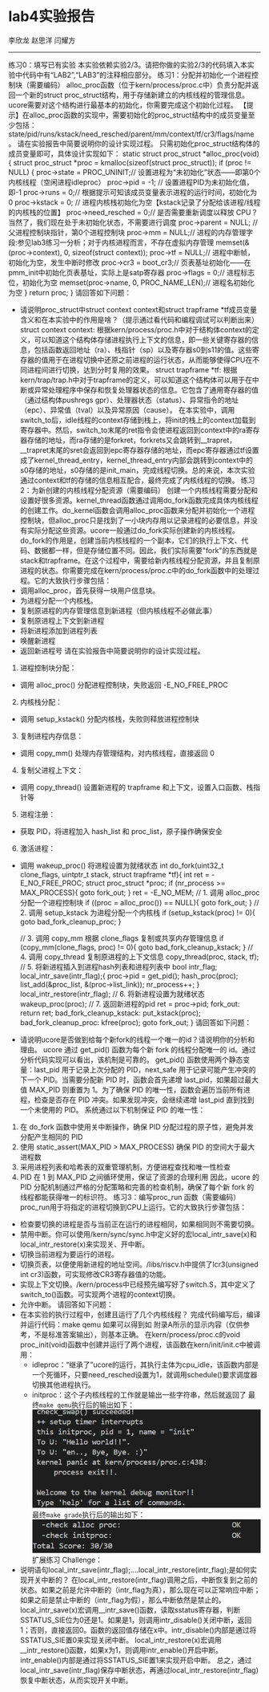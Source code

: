 # lab4实验报告

李欣龙 赵思洋 闫耀方

---
练习0：填写已有实验
本实验依赖实验2/3。请把你做的实验2/3的代码填入本实验中代码中有“LAB2”,“LAB3”的注释相应部分。
练习1：分配并初始化一个进程控制块（需要编码）
alloc_proc函数（位于kern/process/proc.c中）负责分配并返回一个新的struct proc_struct结构，用于存储新建立的内核线程的管理信息。ucore需要对这个结构进行最基本的初始化，你需要完成这个初始化过程。
【提示】在alloc_proc函数的实现中，需要初始化的proc_struct结构中的成员变量至少包括：state/pid/runs/kstack/need_resched/parent/mm/context/tf/cr3/flags/name。
请在实验报告中简要说明你的设计实现过程。
只需初始化proc_struct结构体的成员变量即可，具体设计实现如下：
static struct proc_struct *alloc_proc(void)
{
    struct proc_struct *proc = kmalloc(sizeof(struct proc_struct));
    if (proc != NULL)
    {
        proc->state = PROC_UNINIT;// 设置进程为“未初始化”状态——即第0个内核线程（空闲进程idleproc）
        proc->pid = -1;  // 设置进程PID为未初始化值，即-1
        proc->runs = 0;// 根据提示可知该成员变量表示进程的运行时间，初始化为0
        proc->kstack = 0; // 进程内核栈初始化为空【kstack记录了分配给该进程/线程的内核栈的位置】
        proc->need_resched = 0;// 是否需要重新调度以释放 CPU？当然了，我们现在处于未初始化状态，不需要进行调度
        proc->parent = NULL; // 父进程控制块指针，第0个进程控制块
        proc->mm = NULL;// 进程的内存管理字段:参见lab3练习一分析；对于内核进程而言，不存在虚拟内存管理
        memset(&(proc->context), 0, sizeof(struct context));
        proc->tf = NULL;// 进程中断帧，初始化为空，发生中断时修改
        proc->cr3 = boot_cr3;// 页表基址初始化——在pmm_init中初始化页表基址，实际上是satp寄存器
        proc->flags = 0;// 进程标志位，初始化为空
        memset(proc->name, 0, PROC_NAME_LEN);// 进程名初始化为空
    }
    return proc;
}
请回答如下问题：
- 请说明proc_struct中struct context context和struct trapframe *tf成员变量含义和在本实验中的作用是啥？（提示通过看代码和编程调试可以判断出来）
struct context context: 根据kern/process/proc.h中对于结构体context的定义，可以知道这个结构体存储进程执行上下文的信息，即一些关键寄存器的信息，包括函数返回地址（ra）、栈指针（sp）以及寄存器s0到s11的值。这些寄存器的值用于在进程切换中还原之前进程的运行状态，从而能够使得CPU在不同进程间进行切换，达到分时复用的效果。
struct trapframe *tf: 根据kern/trap/trap.h中对于trapframe的定义，可以知道这个结构体可以用于在中断或异常处理程序中保存和恢复处理器状态的信息。它包含了通用寄存器的值（通过结构体pushregs gpr）、处理器状态（status）、异常指令的地址（epc）、异常值（tval）以及异常原因（cause）。
在本实验中，调用switch_to后，idle线程的context存储到栈上，将init的栈上的context加载到寄存器中。然后，switch_to末尾的ret指令会使进程返回到context中的ra寄存器存储的地址，而ra存储的是forkret，forkrets又会跳转到__trapret，__trapret末尾的sret会返回到epc寄存器存储的地址，而epc寄存器通过tf设置成了kernel_thread_entry，kernel_thread_entry内部会跳转到context中的s0存储的地址，s0存储的是init_main，完成线程切换。总的来说，本次实验通过context和tf的存储的信息相互配合，最终完成了内核线程的切换。
练习2：为新创建的内核线程分配资源（需要编码）
创建一个内核线程需要分配和设置好很多资源。kernel_thread函数通过调用do_fork函数完成具体内核线程的创建工作。do_kernel函数会调用alloc_proc函数来分配并初始化一个进程控制块，但alloc_proc只是找到了一小块内存用以记录进程的必要信息，并没有实际分配这些资源。ucore一般通过do_fork实际创建新的内核线程。do_fork的作用是，创建当前内核线程的一个副本，它们的执行上下文、代码、数据都一样，但是存储位置不同。因此，我们实际需要"fork"的东西就是stack和trapframe。在这个过程中，需要给新内核线程分配资源，并且复制原进程的状态。你需要完成在kern/process/proc.c中的do_fork函数中的处理过程。它的大致执行步骤包括：
- 调用alloc_proc，首先获得一块用户信息块。
- 为进程分配一个内核栈。
- 复制原进程的内存管理信息到新进程（但内核线程不必做此事）
- 复制原进程上下文到新进程
- 将新进程添加到进程列表
- 唤醒新进程
- 返回新进程号
请在实验报告中简要说明你的设计实现过程。
1. 进程控制块分配：  
  - 调用 alloc_proc() 分配进程控制块，失败返回 -E_NO_FREE_PROC
2. 内核栈分配：  
  - 调用 setup_kstack() 分配内核栈，失败则释放进程控制块
3. 复制进程内存信息：  
  - 调用 copy_mm() 处理内存管理结构，对内核线程，直接返回 0
4. 复制父进程上下文：  
  - 调用 copy_thread() 设置新进程的 trapframe 和上下文，设置入口函数、栈指针等
5. 进程注册：  
  - 获取 PID，将进程加入 hash_list 和 proc_list，原子操作确保安全
6. 激活进程：  
  - 调用 wakeup_proc() 将进程设置为就绪状态
int do_fork(uint32_t clone_flags, uintptr_t stack, struct trapframe *tf){
    int ret = -E_NO_FREE_PROC;
    struct proc_struct *proc;
    if (nr_process >= MAX_PROCESS){
        goto fork_out;
    }
    ret = -E_NO_MEM;
    // 1. 调用 alloc_proc 分配一个进程控制块
    if ((proc = alloc_proc()) == NULL){
        goto fork_out;
    }
    // 2. 调用 setup_kstack 为进程分配一个内核栈
    if (setup_kstack(proc) != 0){
        goto bad_fork_cleanup_proc;
    }

    // 3. 调用 copy_mm 根据 clone_flags 复制或共享内存管理信息
    if (copy_mm(clone_flags, proc) != 0){
        goto bad_fork_cleanup_kstack;
    }
    // 4. 调用 copy_thread 复制原进程的上下文信息
    copy_thread(proc, stack, tf);
    // 5. 将新进程插入到进程hash列表和进程列表中
    bool intr_flag;
    local_intr_save(intr_flag);{
        proc->pid = get_pid();
        hash_proc(proc);
        list_add(&proc_list, &(proc->list_link));
        nr_process++;
    }
    local_intr_restore(intr_flag);
    // 6. 将新进程设置为就绪状态
    wakeup_proc(proc);
    // 7. 返回新进程的pid
    ret = proc->pid;
fork_out:
    return ret;
bad_fork_cleanup_kstack:
    put_kstack(proc);
bad_fork_cleanup_proc:
    kfree(proc);
    goto fork_out;
}
请回答如下问题：
- 请说明ucore是否做到给每个新fork的线程一个唯一的id？请说明你的分析和理由。
ucore 通过 get_pid() 函数为每个新 fork 的线程分配唯一的 id。通过分析代码实现可以看出，该机制是可靠的。
get_pid() 函数使用两个静态变量：last_pid 用于记录上次分配的 PID，next_safe 用于记录可能产生冲突的下一个 PID。当需要分配新 PID 时，函数会首先递增 last_pid，如果超过最大值 MAX_PID 则重置为 1。为了确保 PID 的唯一性，函数会遍历当前所有进程，检查是否存在 PID 冲突。如果发现冲突，会继续递增 last_pid 直到找到一个未使用的 PID。
系统通过以下机制保证 PID 的唯一性：
1. 在 do_fork 函数中使用关中断操作，确保 PID 分配过程的原子性，避免并发分配产生相同的 PID
2. 使用 static_assert(MAX_PID > MAX_PROCESS) 确保 PID 的空间大于最大进程数
3. 采用进程列表和哈希表的双重管理机制，方便进程查找和唯一性检查
4. PID 在 1 到 MAX_PID 之间循环使用，保证了资源的合理利用
因此，ucore 的 PID 分配机制通过严格的分配策略和完善的检查机制，确保了每个新 fork 的线程都能获得唯一的标识符。
练习3：编写proc_run 函数（需要编码）
proc_run用于将指定的进程切换到CPU上运行。它的大致执行步骤包括：
- 检查要切换的进程是否与当前正在运行的进程相同，如果相同则不需要切换。
- 禁用中断。你可以使用/kern/sync/sync.h中定义好的宏local_intr_save(x)和local_intr_restore(x)来实现关、开中断。
- 切换当前进程为要运行的进程。
- 切换页表，以便使用新进程的地址空间。/libs/riscv.h中提供了lcr3(unsigned int cr3)函数，可实现修改CR3寄存器值的功能。
- 实现上下文切换。/kern/process中已经预先编写好了switch.S，其中定义了switch_to()函数。可实现两个进程的context切换。
- 允许中断。
请回答如下问题：
- 在本实验的执行过程中，创建且运行了几个内核线程？
完成代码编写后，编译并运行代码：make qemu
如果可以得到如 附录A所示的显示内容（仅供参考，不是标准答案输出），则基本正确。
在kern/process/proc.c的void proc_init(void)函数中创建并运行了两个进程，该函数在kern/init/init.c中被调用：
  - idleproc：“继承了”ucore的运行，其执行主体为cpu_idle，该函数内部是一个死循环，只要need_resched设置为1，就调用schedule()要求调度器切换其他进程执行。
  - initproc：这个子内核线程的工作就是输出一些字符串，然后就返回了
最终`make qemu`执行后的输出如下：
![Alt Text](./src/1.png)
最终`make grade`执行后的输出如下：
![Alt Text](./src/2.png)
扩展练习 Challenge：
- 说明语句local_intr_save(intr_flag);....local_intr_restore(intr_flag);是如何实现开关中断的？
在local_intr_restore(intr_flag)调用之后，中断恢复到之前的状态。如果之前是允许中断的（intr_flag为真），那么现在可以正常响应中断；如果之前是禁止中断的（intr_flag为假），那么中断依然是禁止的。
local_intr_save(x)宏调用__intr_save()函数，读取sstatus寄存器，判断SSTATUS_SIE位为0还是1。如果是1，则调用intr_disable()关闭中断，返回1；否则，直接返回0。函数的返回值存储在x中。intr_disable()内部是通过将SSTATUS_SIE置0来实现关闭中断。
local_intr_restore(x)宏调用__intr_restore()函数，如果x为1，则调用intr_enable()开启中断。intr_enable()内部是通过将SSTATUS_SIE置1来实现开启中断。
总之，通过local_intr_save(intr_flag)保存中断状态，再通过local_intr_restore(intr_flag)恢复中断状态，从而实现开关中断。